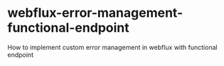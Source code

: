 # webflux-error-management-functional-endpoint
How to implement custom error management in webflux with functional endpoint
